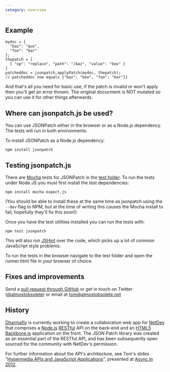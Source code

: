 ```yaml
---
category: overview
---
```


Example
-------

    mydoc = {
      "baz": "qux",
      "foo": "bar"
    };
    thepatch = [
      { "op": "replace", "path": "/baz", "value": "boo" }
    ]
    patcheddoc = jsonpatch.applyPatch(mydoc, thepatch);
    // patcheddoc now equals {"baz": "boo", "foo": "bar"}}

And that's all you need for basic use, if the patch is invalid or won't apply then you'll get an error thrown. The original docucment is NOT mutated so you can use it for other things afterwards.

Where can jsonpatch.js be used?
-------------------------------

You can use JSONPatch either in the browser or as a Node.js dependency. The tests will run in both environments.

To install JSONPatch as a Node.js dependency:

    npm install jsonpatch


Testing jsonpatch.js
--------------------

There are [Mocha][mocha] tests for JSONPatch in the [test folder][test-folder]. To run the tests under Node.JS you must first install the test dependencies:

    npm install mocha expect.js

(You should be able to install these at the same time as jsonpatch using the `--dev` flag to NPM, but at the time of writing this causes the Mocha install to fail, hopefully they'll fix this soon!)

Once you have the test utilities installed you can run the tests with:

    npm test jsonpatch

This will also run [JSHint][jshint] over the code, which picks up a lot of common JavaScript style problems.

To run the tests in the browser navigate to the test folder and open the runner.html file in your browser of choice.


Fixes and improvements
----------------------

Send a [pull request through GitHub](http://github.com/dharmafly/jsonpatch.js) or get in touch on Twitter ([@almostobsolete](https://twitter.com/almostobsolete)) or email at [tom@almostobsolete.net](mailto:tom@almostobsolete.net)


History
-------

[Dharmafly][df] is currently working to create a collaboration web app for [NetDev][netdev] that comprises a [Node.js][node] [RESTful][rest] API on the back-end and an [HTML5][html5] [Backbone.js][backbone] application on the front. The JSON Patch library was created as an essential part of the RESTful API, and has been subsequently open sourced for the community with NetDev's permission.

For further information about the API's architecture, see Tom's slides "[Hypermedia APIs and JavaScript Applications][hypermedia-slides]", presented at [Async in 2012][hypermedia-event].


[mocha]: http://visionmedia.github.com/mocha/
[df]: http://dharmafly.com
[netdev]: http://www.netdev.co.uk
[node]: http://nodejs.org
[backbone]: http://documentcloud.github.com/backbone/
[html5]: https://en.wikipedia.org/wiki/HTML5
[rest]: https://en.wikipedia.org/wiki/Representational_state_transfer
[hypermedia-event]: http://asyncjs.com/hypermedia/
[hypermedia-slides]: http://almostobsolete.net/talks/hypermedia/
[test-folder]: https://github.com/dharmafly/jsonpatch.js/tree/master/test
[jshint]: http://www.jshint.com